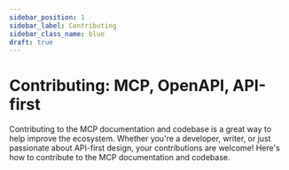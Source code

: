```yaml
---
sidebar_position: 1
sidebar_label: Contributing
sidebar_class_name: blue
draft: true
---
```


# Contributing: MCP, OpenAPI, API-first
Contributing to the MCP documentation and codebase is a great way to help improve the ecosystem. Whether you're a developer, writer, or just passionate about API-first design, your contributions are welcome! Here's how to contribute to the MCP documentation and codebase.
